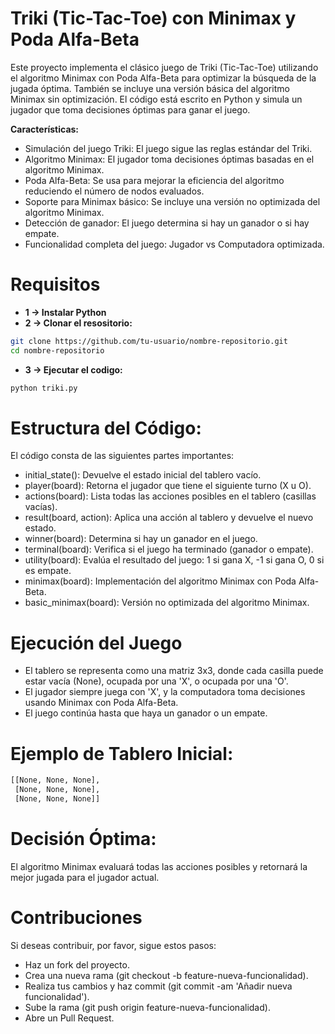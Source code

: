 # Triki (Tic-Tac-Toe) con Minimax y Poda Alfa-Beta
Este proyecto implementa el clásico juego de Triki (Tic-Tac-Toe) utilizando el algoritmo 
Minimax con Poda Alfa-Beta para optimizar la búsqueda de la jugada óptima. También se 
incluye una versión básica del algoritmo Minimax sin optimización. El código está escrito 
en Python y simula un jugador que toma decisiones óptimas para ganar el juego.

**Características:**
- Simulación del juego Triki: El juego sigue las reglas estándar del Triki.
- Algoritmo Minimax: El jugador toma decisiones óptimas basadas en el algoritmo Minimax.
- Poda Alfa-Beta: Se usa para mejorar la eficiencia del algoritmo reduciendo el número de nodos evaluados.
- Soporte para Minimax básico: Se incluye una versión no optimizada del algoritmo Minimax.
- Detección de ganador: El juego determina si hay un ganador o si hay empate.
- Funcionalidad completa del juego: Jugador vs Computadora optimizada.

# Requisitos
- **1 -> Instalar Python**
- **2 -> Clonar el resositorio:**
```bash
git clone https://github.com/tu-usuario/nombre-repositorio.git
cd nombre-repositorio
```

- **3 -> Ejecutar el codigo:**
```bash
python triki.py
```

# Estructura del Código:
El código consta de las siguientes partes importantes:

- initial_state(): Devuelve el estado inicial del tablero vacío.
- player(board): Retorna el jugador que tiene el siguiente turno (X u O).
- actions(board): Lista todas las acciones posibles en el tablero (casillas vacías).
- result(board, action): Aplica una acción al tablero y devuelve el nuevo estado.
- winner(board): Determina si hay un ganador en el juego.
- terminal(board): Verifica si el juego ha terminado (ganador o empate).
- utility(board): Evalúa el resultado del juego: 1 si gana X, -1 si gana O, 0 si es empate.
- minimax(board): Implementación del algoritmo Minimax con Poda Alfa-Beta.
- basic_minimax(board): Versión no optimizada del algoritmo Minimax.

# Ejecución del Juego
- El tablero se representa como una matriz 3x3, donde cada casilla puede estar vacía (None), ocupada por una 'X', o ocupada por una 'O'.
- El jugador siempre juega con 'X', y la computadora toma decisiones usando Minimax con Poda Alfa-Beta.
- El juego continúa hasta que haya un ganador o un empate.

# Ejemplo de Tablero Inicial:
```bash
[[None, None, None],
 [None, None, None],
 [None, None, None]]
```

# Decisión Óptima:
El algoritmo Minimax evaluará todas las acciones posibles y retornará la mejor jugada para el jugador actual.

# Contribuciones
Si deseas contribuir, por favor, sigue estos pasos:
- Haz un fork del proyecto.
- Crea una nueva rama (git checkout -b feature-nueva-funcionalidad).
- Realiza tus cambios y haz commit (git commit -am 'Añadir nueva funcionalidad').
- Sube la rama (git push origin feature-nueva-funcionalidad).
- Abre un Pull Request.
